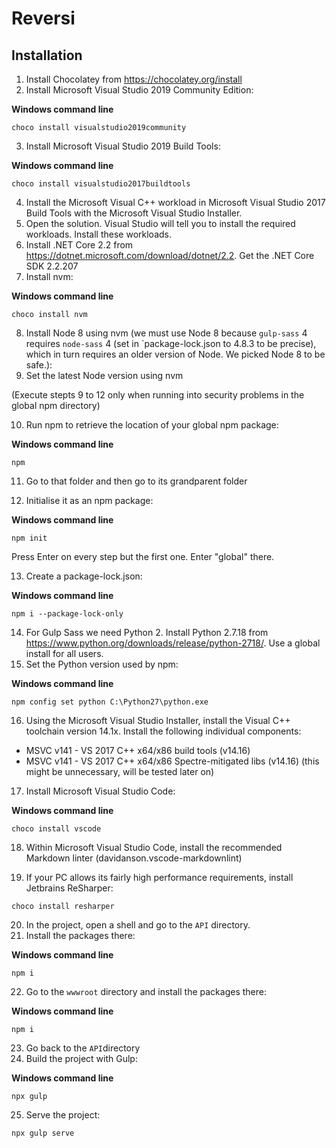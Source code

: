 # Reversi

## Installation

1. Install Chocolatey from <https://chocolatey.org/install>
2. Install Microsoft Visual Studio 2019 Community Edition:

**Windows command line**

```choco install visualstudio2019community```

3. Install Microsoft Visual Studio 2019 Build Tools:

**Windows command line**

```choco install visualstudio2017buildtools```

4. Install the Microsoft Visual C++ workload in Microsoft Visual Studio 2017 Build Tools with the Microsoft Visual Studio Installer.
5. Open the solution. Visual Studio will tell you to install the required workloads. Install these workloads.
6. Install .NET Core 2.2 from <https://dotnet.microsoft.com/download/dotnet/2.2>. Get the .NET Core SDK 2.2.207
7. Install nvm:

**Windows command line**

```choco install nvm```

8. Install Node 8 using nvm (we must use Node 8 because `gulp-sass` 4 requires `node-sass` 4 (set in `package-lock.json to 4.8.3 to be precise), which in turn requires an older version of Node. We picked Node 8 to be safe.):
9. Set the latest Node version using nvm

(Execute stepts 9 to 12 only when running into security problems in the global npm directory)

10. Run npm to retrieve the location of your global npm package:

**Windows command line**

```npm```

11. Go to that folder and then go to its grandparent folder



12. Initialise it as an npm package:

**Windows command line**

```npm init```

Press Enter on every step but the first one. Enter "global" there.

13. Create a package-lock.json:

**Windows command line**

```npm i --package-lock-only```

14. For Gulp Sass we need Python 2. Install Python 2.7.18 from <https://www.python.org/downloads/release/python-2718/>. Use a global install for all users.
15. Set the Python version used by npm:

**Windows command line**

```npm config set python C:\Python27\python.exe```

16. Using the Microsoft Visual Studio Installer, install the Visual C++ toolchain version 14.1x. Install the following individual components:

  * MSVC v141 - VS 2017 C++ x64/x86 build tools (v14.16)
  * MSVC v141 - VS 2017 C++ x64/x86 Spectre-mitigated libs (v14.16) (this might be unnecessary, will be tested later on)

17. Install Microsoft Visual Studio Code:

**Windows command line**

```choco install vscode```

18. Within Microsoft Visual Studio Code, install the recommended Markdown linter (davidanson.vscode-markdownlint)

19. If your PC allows its fairly high performance requirements, install Jetbrains ReSharper:

```choco install resharper```

20. In the project, open a shell and go to the `API` directory.
21. Install the packages there:

**Windows command line**

```npm i```

22. Go to the `wwwroot` directory and install the packages there:

**Windows command line**

```npm i```

23. Go back to the `API`directory
24. Build the project with Gulp:

**Windows command line**

```npx gulp```

25. Serve the project:

```npx gulp serve```
